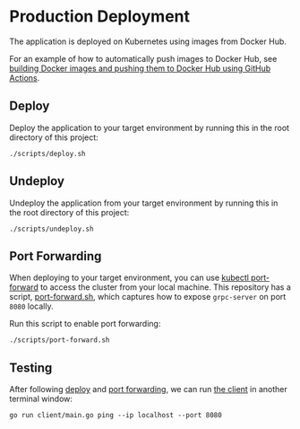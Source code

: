 # Production Deployment

The application is deployed on Kubernetes using images from Docker Hub.

For an example of how to automatically push images to Docker Hub,
see [building Docker images and pushing them to Docker Hub using GitHub Actions](https://github.com/wcygan/github-actions-to-docker-registry).

## Deploy

Deploy the application to your target environment by running this in the root directory of this project:

```
./scripts/deploy.sh
```

## Undeploy

Undeploy the application from your target environment by running this in the root directory of this project:

```
./scripts/undeploy.sh
```

## Port Forwarding

When deploying to your target environment, you can
use [kubectl port-forward](https://kubernetes.io/docs/tasks/access-application-cluster/port-forward-access-application-cluster/#forward-a-local-port-to-a-port-on-the-pod)
to access the cluster from your local machine. This repository has a script, [port-forward.sh](../scripts/port-forward.sh), which captures how to expose `grpc-server` on port `8080` locally.

Run this script to enable port forwarding:

```
./scripts/port-forward.sh
```

## Testing

After following [deploy](#deploy) and [port forwarding](#port-forwarding), we can run [the client](testing.md#go-client) in another terminal window:

```
go run client/main.go ping --ip localhost --port 8080
```